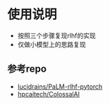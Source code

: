 # 使用说明
- 按照三个步骤复现rlhf的实现
- 仅做小模型上的思路复现

## 参考repo
- [lucidrains/PaLM-rlhf-pytorch](https://github.com/lucidrains/PaLM-rlhf-pytorch)
- [hpcaitech/ColossalAI](https://github.com/hpcaitech/ColossalAI/tree/main/applications/ChatGPT)